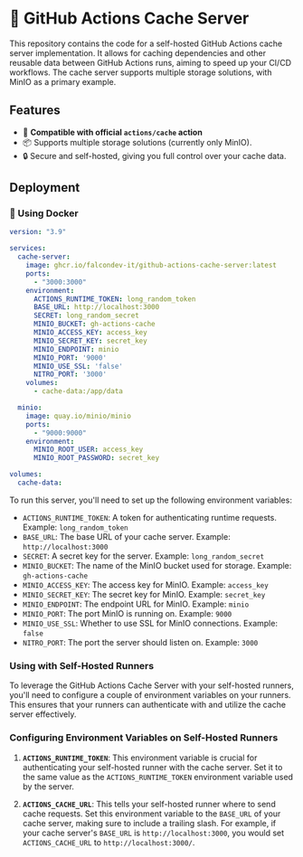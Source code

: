 # 🚀 GitHub Actions Cache Server

This repository contains the code for a self-hosted GitHub Actions cache server implementation. It allows for caching dependencies and other reusable data between GitHub Actions runs, aiming to speed up your CI/CD workflows. The cache server supports multiple storage solutions, with MinIO as a primary example.

## Features

- 🔗 **Compatible with official `actions/cache` action**
- 📦 Supports multiple storage solutions (currently only MinIO).
- 🔒 Secure and self-hosted, giving you full control over your cache data.

## Deployment

### 🐳 Using Docker

```yaml
version: "3.9"

services:
  cache-server:
    image: ghcr.io/falcondev-it/github-actions-cache-server:latest
    ports:
      - "3000:3000"
    environment:
      ACTIONS_RUNTIME_TOKEN: long_random_token
      BASE_URL: http://localhost:3000
      SECRET: long_random_secret
      MINIO_BUCKET: gh-actions-cache
      MINIO_ACCESS_KEY: access_key
      MINIO_SECRET_KEY: secret_key
      MINIO_ENDPOINT: minio
      MINIO_PORT: '9000'
      MINIO_USE_SSL: 'false'
      NITRO_PORT: '3000'
    volumes:
      - cache-data:/app/data

  minio:
    image: quay.io/minio/minio
    ports:
      - "9000:9000"
    environment:
      MINIO_ROOT_USER: access_key
      MINIO_ROOT_PASSWORD: secret_key

volumes:
  cache-data:
```

To run this server, you'll need to set up the following environment variables:

- `ACTIONS_RUNTIME_TOKEN`: A token for authenticating runtime requests. Example: `long_random_token`
- `BASE_URL`: The base URL of your cache server. Example: `http://localhost:3000`
- `SECRET`: A secret key for the server. Example: `long_random_secret`
- `MINIO_BUCKET`: The name of the MinIO bucket used for storage. Example: `gh-actions-cache`
- `MINIO_ACCESS_KEY`: The access key for MinIO. Example: `access_key`
- `MINIO_SECRET_KEY`: The secret key for MinIO. Example: `secret_key`
- `MINIO_ENDPOINT`: The endpoint URL for MinIO. Example: `minio`
- `MINIO_PORT`: The port MinIO is running on. Example: `9000`
- `MINIO_USE_SSL`: Whether to use SSL for MinIO connections. Example: `false`
- `NITRO_PORT`: The port the server should listen on. Example: `3000`

### Using with Self-Hosted Runners

To leverage the GitHub Actions Cache Server with your self-hosted runners, you'll need to configure a couple of environment variables on your runners. This ensures that your runners can authenticate with and utilize the cache server effectively.

### Configuring Environment Variables on Self-Hosted Runners

1. **`ACTIONS_RUNTIME_TOKEN`**: This environment variable is crucial for authenticating your self-hosted runner with the cache server. Set it to the same value as the `ACTIONS_RUNTIME_TOKEN` environment variable used by the server.

2. **`ACTIONS_CACHE_URL`**: This tells your self-hosted runner where to send cache requests. Set this environment variable to the `BASE_URL` of your cache server, making sure to include a trailing slash. For example, if your cache server's `BASE_URL` is `http://localhost:3000`, you would set `ACTIONS_CACHE_URL` to `http://localhost:3000/`.
